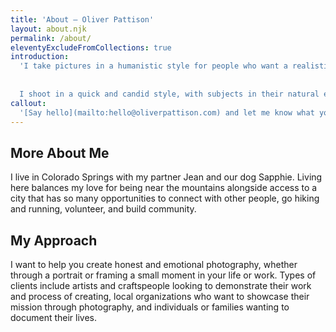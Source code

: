 ```yaml
---
title: 'About – Oliver Pattison'
layout: about.njk
permalink: /about/
eleventyExcludeFromCollections: true
introduction: 
  'I take pictures in a humanistic style for people who want a realistic document of their life or work.
  
  
  I shoot in a quick and candid style, with subjects in their natural environments. I tend to take mostly unposed pictures, but I can also collaborate with you to create a scene or story. I am a careful editor who can help shape a narrative for you and deliver consistent results in a distinctive style.'
callout: 
  '[Say hello](mailto:hello@oliverpattison.com) and let me know what you’re looking for.'
---
```



## More About Me

I live in Colorado Springs with my partner Jean and our dog Sapphie. Living here balances my love for being near the mountains alongside access to a city that has so many opportunities to connect with other people, go hiking and running, volunteer, and build community.

## My Approach

I want to help you create honest and emotional photography, whether through a portrait or framing a small moment in your life or work. Types of clients include artists and craftspeople looking to demonstrate their work and process of creating, local organizations who want to showcase their mission through photography, and individuals or families wanting to document their lives.